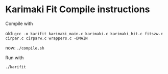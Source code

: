# Karimaki Fit Compile instructions

Compile with

old: ```gcc -o karifit karimaki_main.c karimaki.c karimaki_hit.c fitszw.c cirpar.c cirparw.c wrappers.c -DMAIN```


now: ```./compile.sh```

Run with

```./karifit```
